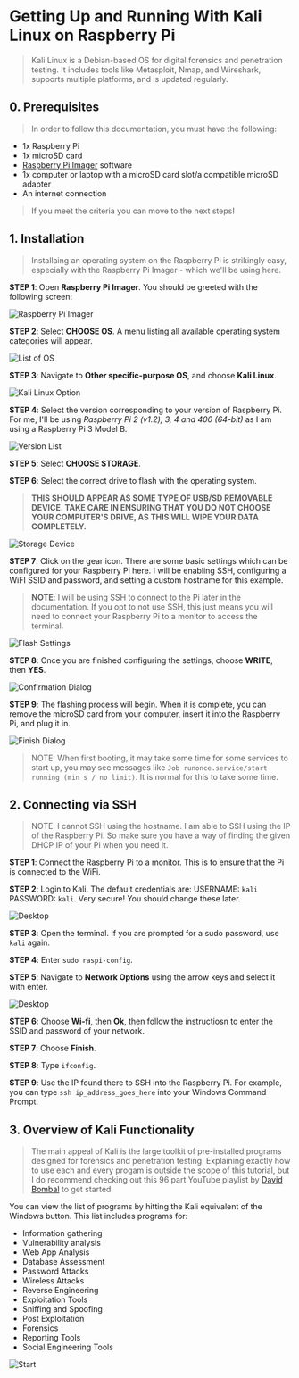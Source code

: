 # Getting Up and Running With Kali Linux on Raspberry Pi
> Kali Linux is a Debian-based OS for digital forensics and penetration testing. It includes tools like Metasploit, Nmap, and Wireshark, supports multiple platforms, and is updated regularly.


## 0. Prerequisites
>In order to follow this documentation, you must have the following:
- 1x Raspberry Pi
- 1x microSD card
- [Raspberry Pi Imager](https://www.raspberrypi.com/software/) software 
- 1x computer or laptop with a microSD card slot/a compatible microSD adapter
- An internet connection

> If you meet the criteria you can move to the next steps!

## 1. Installation
> Installaing an operating system on the Raspberry Pi is strikingly easy, especially with the Raspberry Pi Imager - which we'll be using here.

**STEP 1**: Open **Raspberry Pi Imager**. You should be greeted with the following screen:

![Raspberry Pi Imager](images/rpi-imager/imager-main.png)

**STEP 2**: Select **CHOOSE OS**. A menu listing all available operating system categories will appear.

![List of OS](images/rpi-imager/os-list.png)

**STEP 3**: Navigate to **Other specific-purpose OS**, and choose **Kali Linux**.

![Kali Linux Option](images/rpi-imager/kali-linux.png)

**STEP 4**: Select the version corresponding to your version of Raspberry Pi. For me, I'll be using *Raspberry Pi 2 (v1.2), 3, 4 and 400 (64-bit)* as I am using a Raspberry Pi 3 Model B.

![Version List](images/rpi-imager/versions.png)

**STEP 5**: Select **CHOOSE STORAGE**.

**STEP 6**: Select the correct drive to flash with the operating system. 
> **THIS SHOULD APPEAR AS SOME TYPE OF USB/SD REMOVABLE DEVICE. TAKE CARE IN ENSURING THAT YOU DO NOT CHOOSE YOUR COMPUTER'S DRIVE, AS THIS WILL WIPE YOUR DATA COMPLETELY.**

![Storage Device](images/rpi-imager/storage-device.png)

**STEP 7**: Click on the gear icon. There are some basic settings which can be configured for your Raspberry Pi here. I will be enabling SSH, configuring a WiFI SSID and password, and setting a custom hostname for this example.

> **NOTE**: I will be using SSH to connect to the Pi later in the documentation. If you opt to not use SSH, this just means you will need to connect your Raspberry Pi to a monitor to access the terminal.

![Flash Settings](images/rpi-imager/boot-config.png)

**STEP 8**: Once you are finished configuring the settings, choose **WRITE**, then **YES**.

![Confirmation Dialog](images/rpi-imager/yes.png)

**STEP 9**: The flashing process will begin. When it is complete, you can remove the microSD card from your computer, insert it into the Raspberry Pi, and plug it in.

![Finish Dialog](images/rpi-imager/done.png)

>NOTE: When first booting, it may take some time for some services to start up, you may see messages like `Job runonce.service/start running (min s / no limit)`. It is normal for this to take some time.

## 2. Connecting via SSH

> NOTE: I cannot SSH using the hostname. I am able to SSH using the IP of the Raspberry Pi. So make sure you have a way of finding the given DHCP IP of your Pi when you need it.

**STEP 1**: Connect the Raspberry Pi to a monitor. This is to ensure that the Pi is connected to the WiFi.

**STEP 2**: Login to Kali. The default credentials are: USERNAME: `kali` PASSWORD: `kali`. Very secure! You should change these later.

![Desktop](images/kali-os/desktop.png)

**STEP 3**: Open the terminal. If you are prompted for a sudo password, use `kali` again.

**STEP 4**: Enter `sudo raspi-config`.

**STEP 5**: Navigate to **Network Options** using the arrow keys and select it with enter.

![Desktop](images/kali-os/raspi-config-main.png)

**STEP 6**: Choose **Wi-fi**, then **Ok**, then follow the instructiosn to enter the SSID and password of your network.

**STEP 7**: Choose **Finish**.

**STEP 8**: Type `ifconfig`.

**STEP 9**: Use the IP found there to SSH into the Raspberry Pi. For example, you can type `ssh ip_address_goes_here` into your Windows Command Prompt.

## 3. Overview of Kali Functionality
> The main appeal of Kali is the large toolkit of pre-installed programs designed for forensics and penetration testing. Explaining exactly how to use each and every progam is outside the scope of this tutorial, but I do recommend checking out this 96 part YouTube playlist by [David Bombal](https://www.youtube.com/playlist?list=PLhfrWIlLOoKMe1Ue0IdeULQvEgCgQ3a1B) to get started.

You can view the list of programs by hitting the Kali equivalent of the Windows button. This list includes programs for:
- Information gathering
- Vulnerability analysis
- Web App Analysis
- Database Assessment
- Password Attacks
- Wireless Attacks
- Reverse Engineering
- Exploitation Tools
- Sniffing and Spoofing
- Post Exploitation
- Forensics
- Reporting Tools
- Social Engineering Tools

![Start](images/kali-os/start.png)